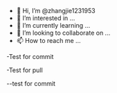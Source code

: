 - 👋 Hi, I’m @zhangjie1231953
- 👀 I’m interested in ...
- 🌱 I’m currently learning ...
- 💞️ I’m looking to collaborate on ...
- 📫 How to reach me ...

-Test for commit

-Test for pull

--test for commit



<!---
zhangjie1231953/zhangjie1231953 is a ✨ special ✨ repository because its `README.md` (this file) appears on your GitHub profile.
You can click the Preview link to take a look at your changes.
--->
